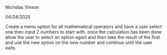 Nicholas Vinson

04/24/2025

Create a menu option for all mathematical operators and have a user select one then input 2 numbers to start with, once the calculation has been done allow the user to select an option again and then take the result of the first and use the new option on the new number and continue until the user exits.